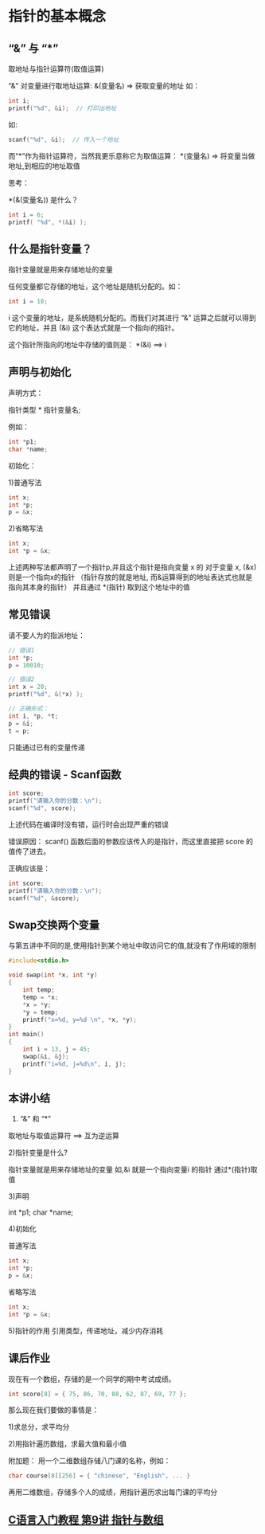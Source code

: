 指针的基本概念
============

“&” 与 “*”
------------

取地址与指针运算符(取值运算)

“&” 对变量进行取地址运算:
&(变量名)   =>   获取变量的地址
如：

```cpp
int i;
printf("%d", &i);  // 打印出地址
```

如: 

```cpp
scanf("%d", &i);  // 传入一个地址
```

而“*”作为指针运算符，当然我更乐意称它为取值运算：
*(变量名)   =>   将变量当做地址,到相应的地址取值

思考：

*(&(变量名)) 是什么？


```cpp
int i = 6;
printf( "%d", *(&i) );
```

什么是指针变量？
------------

指针变量就是用来存储地址的变量

任何变量都它存储的地址，这个地址是随机分配的。如：

```cpp
int i = 10;
```
i 这个变量的地址，是系统随机分配的。而我们对其进行 “&” 运算之后就可以得到它的地址，并且 (&i) 这个表达式就是一个指向i的指针。

这个指针所指向的地址中存储的值则是：
*(&i)  ==>  i



声明与初始化
------------

声明方式：

指针类型 * 指针变量名;

例如：

```cpp
int *p1;
char *name;
```

初始化：

1)普通写法

```cpp
int x; 
int *p;
p = &x;
```
2)省略写法

```cpp
int x;
int *p = &x;
```

上述两种写法都声明了一个指针p,并且这个指针是指向变量 x 的
对于变量 x, (&x) 则是一个指向x的指针 （指针存放的就是地址, 而&运算得到的地址表达式也就是指向其本身的指针）
并且通过 *(指针) 取到这个地址中的值

常见错误
------------

请不要人为的指派地址：

```cpp
// 错误1
int *p;
p = 10010;   

// 错误2
int x = 20;
printf("%d", &(*x) );

// 正确形式：
int i, *p, *t;
p = &i;
t = p;
```
只能通过已有的变量传递

<h2>经典的错误 - Scanf函数</h2>


```cpp
int score;
printf("请输入你的分数：\n");
scanf("%d", score);
```
上述代码在编译时没有错，运行时会出现严重的错误

错误原因：
scanf() 函数后面的参数应该传入的是指针，而这里直接把 score 的值传了进去。

正确应该是：

```cpp
int score;
printf("请输入你的分数：\n");
scanf("%d", &score);
```


<h2>Swap交换两个变量</h2>

与第五讲中不同的是,使用指针到某个地址中取访问它的值,就没有了作用域的限制


```cpp
#include<stdio.h>

void swap(int *x, int *y)
{
    int temp;
    temp = *x;
    *x = *y;
    *y = temp;
    printf("x=%d, y=%d \n", *x, *y);
}
int main()
{
    int i = 13, j = 45;
    swap(&i, &j);
    printf("i=%d, j=%d\n", i, j);
}
```


本讲小结
------------

1) “&” 和 “*”

取地址与取值运算符   ==>   互为逆运算

2)指针变量是什么?

指针变量就是用来存储地址的变量
如,&i 就是一个指向变量i 的指针
通过*(指针)取值

3)声明

int *p1;
char *name;

4)初始化

普通写法

```cpp
int x; 
int *p;
p = &x;
```

省略写法

```cpp
int x;
int *p = &x;
```

5)指针的作用
引用类型，传递地址，减少内存消耗


课后作业
------------

现在有一个数组，存储的是一个同学的期中考试成绩。

```cpp
int score[8] = { 75, 86, 70, 88, 62, 87, 69, 77 };
```
那么现在我们要做的事情是：

1)求总分，求平均分

2)用指针遍历数组，求最大值和最小值

附加题：
用一个二维数组存储八门课的名称，例如：

```cpp
char course[8][256] = { "chinese", "English", ... }
```
再用二维数组，存储多个人的成绩，用指针遍历求出每门课的平均分


<a href="http://www.lellansin.com/c%e8%af%ad%e8%a8%80%e5%85%a5%e9%97%a8%e6%95%99%e7%a8%8b-%e7%ac%ac9%e8%ae%b2-%e6%8c%87%e9%92%88%e4%b8%8e%e6%95%b0%e7%bb%84.html" title="Permalink to C语言入门教程 第9讲 指针与数组" rel="bookmark">C语言入门教程 第9讲 指针与数组</a>
------------